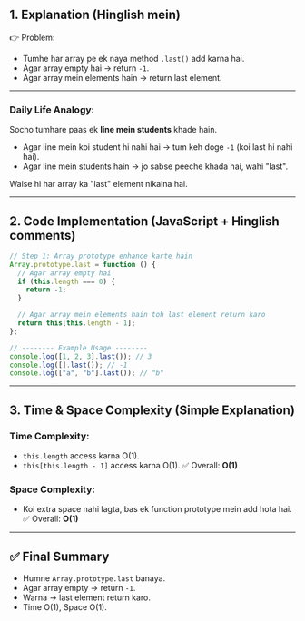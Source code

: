 ## **1. Explanation (Hinglish mein)**

👉 Problem:

- Tumhe har array pe ek naya method `.last()` add karna hai.
- Agar array empty hai → return `-1`.
- Agar array mein elements hain → return last element.

---

### **Daily Life Analogy:**

Socho tumhare paas ek **line mein students** khade hain.

- Agar line mein koi student hi nahi hai → tum keh doge `-1` (koi last hi nahi hai).
- Agar line mein students hain → jo sabse peeche khada hai, wahi "last".

Waise hi har array ka "last" element nikalna hai.

---

## **2. Code Implementation (JavaScript + Hinglish comments)**

```javascript
// Step 1: Array prototype enhance karte hain
Array.prototype.last = function () {
  // Agar array empty hai
  if (this.length === 0) {
    return -1;
  }

  // Agar array mein elements hain toh last element return karo
  return this[this.length - 1];
};

// -------- Example Usage --------
console.log([1, 2, 3].last()); // 3
console.log([].last()); // -1
console.log(["a", "b"].last()); // "b"
```

---

## **3. Time & Space Complexity (Simple Explanation)**

### **Time Complexity:**

- `this.length` access karna O(1).
- `this[this.length - 1]` access karna O(1).
  ✅ Overall: **O(1)**

### **Space Complexity:**

- Koi extra space nahi lagta, bas ek function prototype mein add hota hai.
  ✅ Overall: **O(1)**

---

## ✅ Final Summary

- Humne `Array.prototype.last` banaya.
- Agar array empty → return `-1`.
- Warna → last element return karo.
- Time O(1), Space O(1).
